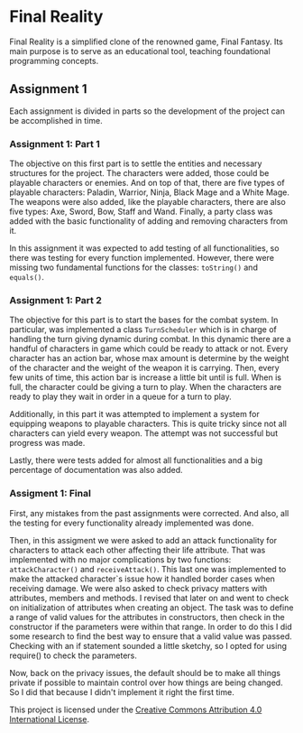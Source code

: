 # Final Reality

Final Reality is a simplified clone of the renowned game, Final Fantasy. Its main purpose is to
serve as an educational tool, teaching foundational programming concepts.

## Assignment 1
Each assignment is divided in parts so the development of the project can be accomplished in time.
### Assignment 1: Part 1
The objective on this first part is to settle the entities and necessary structures for the project. 
The characters were added, those could be playable characters or enemies. And on top of that, there are five types of playable characters: Paladin, Warrior, Ninja, Black Mage and a White Mage.
The weapons were also added, like the playable characters, there are also five types: Axe, Sword, Bow, Staff and Wand.
Finally, a party class was added with the basic functionality of adding and removing characters from it.

In this assignment it was expected to add testing of all functionalities, so there was testing for every function implemented. However, there were missing two fundamental functions for the classes: `toString()` and `equals()`.

### Assignment 1: Part 2
The objective for this part is to start the bases for the combat system. In particular, was implemented a class `TurnScheduler` which is in charge of handling the turn giving dynamic during combat. 
In this dynamic there are a handful of characters in game which could be ready to attack or not. Every character has an action bar, whose max amount is determine by the weight of the character and the weight of the weapon it is carrying. Then, every few units of time, this action bar is increase a little bit until is full. When is full, the character could be giving a turn to play.
When the characters are ready to play they wait in order in a queue for a turn to play.

Additionally, in this part it was attempted to implement a system for equipping weapons to playable characters. This is quite tricky since not all characters can yield every weapon. The attempt was not successful but progress was made. 

Lastly, there were tests added for almost all functionalities and a big percentage of documentation was also added.
### Assigment 1: Final
First, any mistakes from the past assignments were corrected. And also, all the testing for every functionality already implemented was done.

Then, in this assigment we were asked to add an attack functionality for characters to attack each other affecting their life attribute. That was implemented with no major complications by two functions: `attackCharacter()` and `receiveAttack()`. This last one was implemented to make the attacked character`s issue how it handled border cases when receiving damage.
We were also asked to check privacy matters with attributes, members and methods. I revised that later on and went to check on initialization of attributes when creating an object.
The task was to define a range of valid values for the attributes in constructors, then check in the constructor if the parameters were within that range.
In order to do this I did some research to find the best way to ensure that a valid value was passed. Checking with an if statement sounded a little sketchy, so I opted for using require() to check the parameters. 

Now, back on the privacy issues, the default should be to make all things private if possible to maintain control over how things are being changed. So I did that because I didn't implement it right the first time.

This project is licensed under the
[Creative Commons Attribution 4.0 International License](https://creativecommons.org/licenses/by/4.0/).